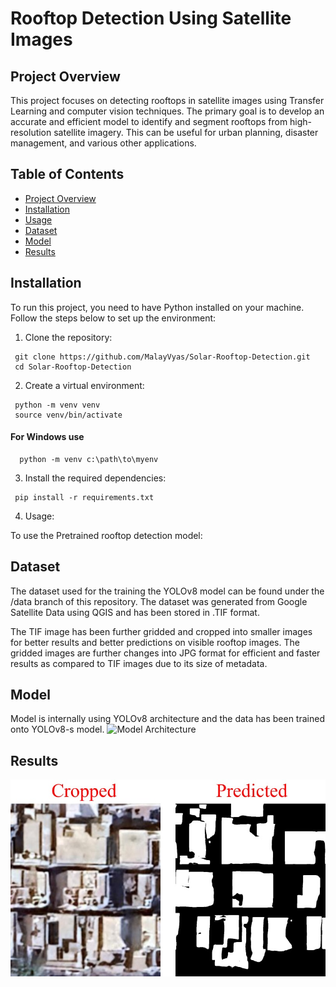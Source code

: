 # Rooftop Detection Using Satellite Images

## Project Overview

This project focuses on detecting rooftops in satellite images using Transfer Learning and computer vision techniques. 
The primary goal is to develop an accurate and efficient model to identify and segment rooftops from high-resolution satellite imagery. 
This can be useful for urban planning, disaster management, and various other applications.

## Table of Contents

- [Project Overview](#project-overview)
- [Installation](#installation)
- [Usage](#usage)
- [Dataset](#dataset)
- [Model](#model)
- [Results](#results)

## Installation

To run this project, you need to have Python installed on your machine. Follow the steps below to set up the environment:

1. Clone the repository:
  ```
   git clone https://github.com/MalayVyas/Solar-Rooftop-Detection.git
   cd Solar-Rooftop-Detection
  ```
2. Create a virtual environment:

  ```
   python -m venv venv
   source venv/bin/activate
  ```
  #### For Windows use
  ```
    python -m venv c:\path\to\myenv
  ```


3. Install the required dependencies:
 ```
  pip install -r requirements.txt 
 ```

4. Usage:

To use the Pretrained rooftop detection model:

## Dataset
  <p>
  The dataset used for the training the YOLOv8 model can be found under the /data branch of this repository.
  The dataset was generated from Google Satellite Data using QGIS and has been stored in .TIF format.

  <br/>
  
  The TIF image has been further gridded and cropped into smaller images for better results and better predictions on visible rooftop images.
  The gridded images are further changes into JPG format for efficient and faster results as compared to TIF images due to its size of metadata.
 

## Model
  Model is internally using YOLOv8 architecture and the data has been trained onto YOLOv8-s model.
  ![Model Architecture](https://miro.medium.com/v2/resize:fit:828/format:webp/1*YkkGwFBksWVbm4GmZfSDsg.jpeg)

   
## Results
  ![Results](https://github.com/MalayVyas/Solar-Rooftop-Detection/blob/main/Results.jpg)
